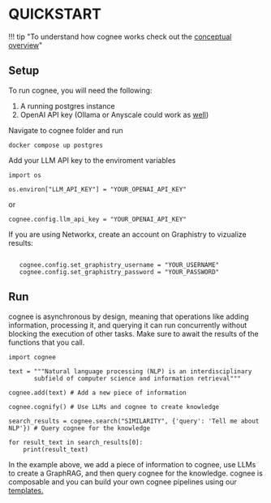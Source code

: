 # QUICKSTART

!!! tip "To understand how cognee works check out the [conceptual overview](conceptual_overview.md)"

## Setup

To run cognee, you will need the following:

1. A running postgres instance
2. OpenAI API key (Ollama or Anyscale could work as [well](local_models.md))

Navigate to cognee folder and run
```
docker compose up postgres
```

Add your LLM API key to the enviroment variables

```
import os

os.environ["LLM_API_KEY"] = "YOUR_OPENAI_API_KEY"
```
or 
```
cognee.config.llm_api_key = "YOUR_OPENAI_API_KEY"

```
If you are using Networkx, create an account on Graphistry to vizualize results:
```
   
   cognee.config.set_graphistry_username = "YOUR_USERNAME"
   cognee.config.set_graphistry_password = "YOUR_PASSWORD"
```
## Run

cognee is asynchronous by design, meaning that operations like adding information, processing it, and querying it can run concurrently without blocking the execution of other tasks. 
Make sure to await the results of the functions that you call.

```
import cognee

text = """Natural language processing (NLP) is an interdisciplinary
       subfield of computer science and information retrieval"""

cognee.add(text) # Add a new piece of information

cognee.cognify() # Use LLMs and cognee to create knowledge

search_results = cognee.search("SIMILARITY", {'query': 'Tell me about NLP'}) # Query cognee for the knowledge

for result_text in search_results[0]:
    print(result_text)
```

In the example above, we add a piece of information to cognee, use LLMs to create a GraphRAG, and then query cognee for the knowledge.
cognee is composable and you can build your own cognee pipelines using our [templates.](templates.md)